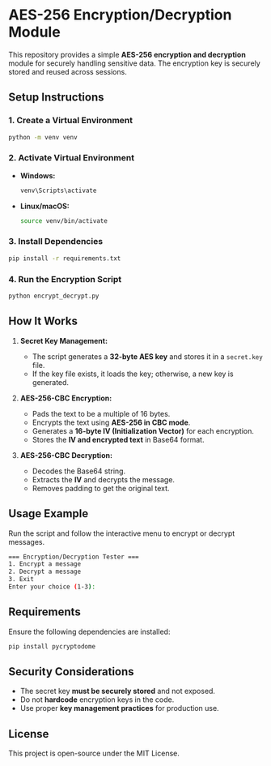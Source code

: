 # AES-256 Encryption/Decryption Module

This repository provides a simple **AES-256 encryption and decryption** module for securely handling sensitive data. The encryption key is securely stored and reused across sessions.

## Setup Instructions

### 1. Create a Virtual Environment
```sh
python -m venv venv
```

### 2. Activate Virtual Environment
- **Windows:**
  ```sh
  venv\Scripts\activate
  ```
- **Linux/macOS:**
  ```sh
  source venv/bin/activate
  ```

### 3. Install Dependencies
```sh
pip install -r requirements.txt
```

### 4. Run the Encryption Script
```sh
python encrypt_decrypt.py
```

## How It Works

1. **Secret Key Management:**
   - The script generates a **32-byte AES key** and stores it in a `secret.key` file.
   - If the key file exists, it loads the key; otherwise, a new key is generated.

2. **AES-256-CBC Encryption:**
   - Pads the text to be a multiple of 16 bytes.
   - Encrypts the text using **AES-256 in CBC mode**.
   - Generates a **16-byte IV (Initialization Vector)** for each encryption.
   - Stores the **IV and encrypted text** in Base64 format.

3. **AES-256-CBC Decryption:**
   - Decodes the Base64 string.
   - Extracts the **IV** and decrypts the message.
   - Removes padding to get the original text.

## Usage Example

Run the script and follow the interactive menu to encrypt or decrypt messages.

```sh
=== Encryption/Decryption Tester ===
1. Encrypt a message
2. Decrypt a message
3. Exit
Enter your choice (1-3):
```

## Requirements
Ensure the following dependencies are installed:
```sh
pip install pycryptodome
```

## Security Considerations
- The secret key **must be securely stored** and not exposed.
- Do not **hardcode** encryption keys in the code.
- Use proper **key management practices** for production use.

## License
This project is open-source under the MIT License.

